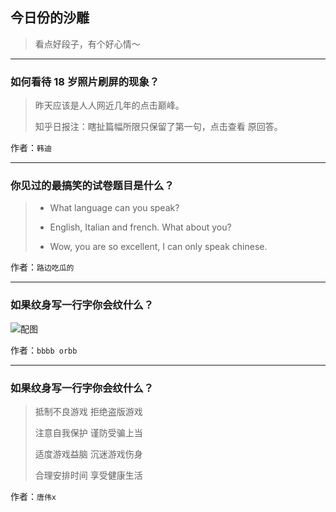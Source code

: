## 今日份的沙雕

> 看点好段子，有个好心情～


 
---

### 如何看待 18 岁照片刷屏的现象？

> 昨天应该是人人网近几年的点击巅峰。
> 
> 知乎日报注：瞎扯篇幅所限只保留了第一句，点击查看 原回答。


作者：`韩迪`

---

### 你见过的最搞笑的试卷题目是什么？

> - What language can you speak?
> 
> - English, Italian and french. What about you?
> 
> - Wow, you are so excellent, I can only speak chinese.


作者：`路边吃瓜的`

---

### 如果纹身写一行字你会纹什么？

> 



![配图](http://pic4.zhimg.com/70/v2-ce6a301e8db3fa6dd1bef21b913b2f07_b.jpg)


作者：`bbbb orbb`

---

### 如果纹身写一行字你会纹什么？

> 抵制不良游戏 拒绝盗版游戏
> 
> 注意自我保护 谨防受骗上当
> 
> 适度游戏益脑 沉迷游戏伤身
> 
> 合理安排时间 享受健康生活


作者：`唐伟x`